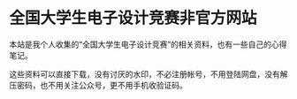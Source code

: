<h1>全国大学生电子设计竞赛非官方网站</h1>

本站是我个人收集的“全国大学生电子设计竞赛”的相关资料，也有一些自己的心得笔记。

这些资料可以直接下载，没有讨厌的水印，不必注册帐号，不用登陆网盘，没有解压密码，也不用关注公众号，更不用手机收验证码。

